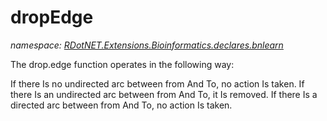 ﻿# dropEdge
_namespace: [RDotNET.Extensions.Bioinformatics.declares.bnlearn](./index.md)_

The drop.edge function operates in the following way:

 If there Is no undirected arc between from And To, no action Is taken.
 If there Is an undirected arc between from And To, it Is removed.
 If there Is a directed arc between from And To, no action Is taken.




